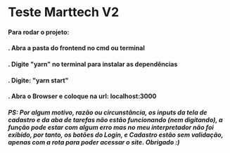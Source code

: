# Teste Marttech V2

#### Para rodar o projeto: 

####  . Abra a pasta do frontend no cmd ou terminal

#### . Digite "yarn" no terminal para instalar as dependências

#### . Digite: "yarn start"

#### . Abra o Browser e coloque na url: localhost:3000

##### PS: Por algum motivo, razão ou circunstância, os inputs da tela de cadastro e da aba de tarefas não estão funcionando (nem digitando), a função pode estar com algum erro mas no meu interpretador não foi exibido, por tanto, os botões do Login, e Cadastro estão sem validação, apenas com a rota para poder acessar o site. Obrigado :)

